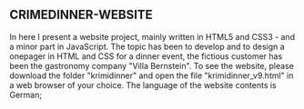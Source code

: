 ## CRIMEDINNER-WEBSITE
In here I present a website project, mainly written in HTML5 and CSS3 - and a minor part in JavaScript. The topic has been to develop and to design a onepager in HTML and CSS for a dinner event, the fictious customer has been the gastronomy company "Villa Bernstein". To see the website, please download the folder "krimidinner" and open the file "krimidinner_v9.html" in a web browser of your choice. The language of the website contents is German;
